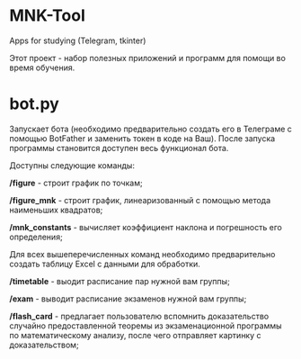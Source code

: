 # MNK-Tool
Apps for studying (Telegram, tkinter)

Этот проект - набор полезных приложений и программ для помощи во время обучения. 

# bot.py 
Запускает бота (необходимо предварительно создать его в Телеграме с помощью BotFather и заменить токен в коде на Ваш).
После запуска программы становится доступен весь функционал бота. 

Доступны следующие команды:

**/figure** - строит график по точкам;

**/figure_mnk** - строит график, линеаризованный с помощью метода наименьших квадратов;

**/mnk_constants** - вычисляет коэффициент наклона и погрешность его определения;

Для всех вышеперечисленных команд необходимо предварительно создать таблицу Excel с данными для обработки.

**/timetable** - выодит расписание пар нужной вам группы;

**/exam** - выводит расписание экзаменов нужной вам группы;

**/flash_card** - предлагает пользователю вспомнить доказательство случайно предоставленной теоремы из экзаменационной программы по математическому анализу, после чего отправляет картинку с доказательством;
